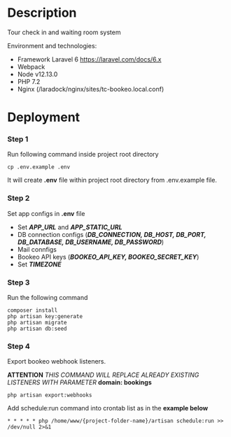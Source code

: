 # Description
Tour check in and waiting room system

Environment and technologies:
- Framework Laravel 6 https://laravel.com/docs/6.x
- Webpack
- Node v12.13.0
- PHP 7.2
- Nginx (/laradock/nginx/sites/tc-bookeo.local.conf)

# Deployment
### Step 1
Run following command inside project root directory

    cp .env.example .env

It will create **.env** file within project root directory from .env.example file.

### Step 2
Set app configs in **.env** file
- Set ***APP_URL*** and ***APP_STATIC_URL***
- DB connection configs (***DB_CONNECTION, DB_HOST, DB_PORT, DB_DATABASE, DB_USERNAME, DB_PASSWORD***)
- Mail connfigs
- Bookeo API keys (***BOOKEO_API_KEY, BOOKEO_SECRET_KEY***)
- Set ***TIMEZONE***

### Step 3
Run the following command

    composer install
    php artisan key:generate
    php artisan migrate
    php artisan db:seed

### Step 4
Export bookeo webhook listeners.

**ATTENTION**
*THIS COMMAND WILL REPLACE ALREADY EXISTING LISTENERS WITH PARAMETER* **domain: bookings**


    php artisan export:webhooks

Add schedule:run command into crontab list as in the **example below**

    * * * * * php /home/www/{project-folder-name}/artisan schedule:run >> /dev/null 2>&1
